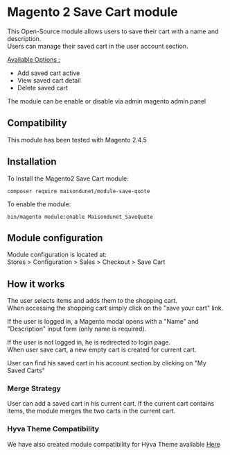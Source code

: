 # Magento 2 Save Cart module  

This Open-Source module allows users to save their cart with a name and description.  
Users can manage their saved cart in the user account section.  

<ins>Available Options :</ins>
- Add saved cart active
- View saved cart detail
- Delete saved cart  

The module can be enable or disable via admin magento admin panel  


## Compatibility  
This module has been tested with Magento 2.4.5 


## Installation  
To Install the Magento2 Save Cart module:  
```
composer require maisondunet/module-save-quote
```
To enable the module:  
```
bin/magento module:enable Maisondunet_SaveQuote
```  


## Module configuration  
Module configuration is located at:  
Stores > Configuration > Sales > Checkout > Save Cart  



## How it works  

The user selects items and adds them to the shopping cart.  
When accessing the shopping cart simply click on the "save your cart" link.  

If the user is logged in, a Magento modal opens with a "Name" and "Description" input form (only name is required).  

If the user is not logged in, he is redirected to login page.  
When user save cart, a new empty cart is created for current cart.

User can find his saved cart in his account section by clicking on "My Saved Carts"  

### Merge Strategy  

User can add a saved cart in his current cart. If the current cart contains items, the module merges the two carts in the current cart.  


### Hyva Theme Compatibility  

We have also created module compatibility for Hÿva Theme available [Here](https://github.com/MdnAgency/magento-hyva-save-cart)
